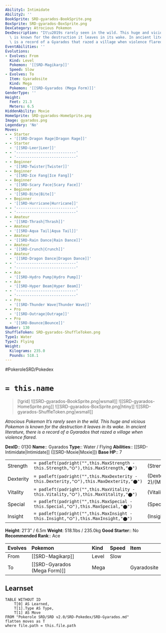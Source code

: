 ```yaml
---
Ability1: Intimidate
Ability2: ''
BookSprite: SRD-gyarados-BookSprite.png
BoxSprite: SRD-gyarados-BoxSprite.png
DexCategory: Atrocious Pokemon
DexDescription: "It\u2019s rarely seen in the wild. This huge and vicious Pokemon\
  \ is known for the destruction it leaves in its wake. In ancient literature, there\
  \ is a record of a Gyarados that razed a village when violence flared."
EventAbilities: ''
Evolutions:
- Evolves: From
  Kind: Level
  Pokemon: '[[SRD-Magikarp]]'
  Speed: Slow
- Evolves: To
  Item: Gyaradosite
  Kind: Mega
  Pokemon: '[[SRD-Gyarados (Mega Form)]]'
GenderType: ''
Height:
  Feet: 21.3
  Meters: 6.5
HiddenAbility: Moxie
HomeSprite: SRD-gyarados-HomeSprite.png
Image: gyarados.png
Legendary: 'No'
Moves:
- - Starter
  - '[[SRD-Dragon Rage|Dragon Rage]]'
- - Starter
  - '[[SRD-Leer|Leer]]'
- - '---------------------------'
  - '---------------------------'
- - Beginner
  - '[[SRD-Twister|Twister]]'
- - Beginner
  - '[[SRD-Ice Fang|Ice Fang]]'
- - Beginner
  - '[[SRD-Scary Face|Scary Face]]'
- - Beginner
  - '[[SRD-Bite|Bite]]'
- - Beginner
  - '[[SRD-Hurricane|Hurricane]]'
- - '---------------------------'
  - '---------------------------'
- - Amateur
  - '[[SRD-Thrash|Thrash]]'
- - Amateur
  - '[[SRD-Aqua Tail|Aqua Tail]]'
- - Amateur
  - '[[SRD-Rain Dance|Rain Dance]]'
- - Amateur
  - '[[SRD-Crunch|Crunch]]'
- - Amateur
  - '[[SRD-Dragon Dance|Dragon Dance]]'
- - '---------------------------'
  - '---------------------------'
- - Ace
  - '[[SRD-Hydro Pump|Hydro Pump]]'
- - Ace
  - '[[SRD-Hyper Beam|Hyper Beam]]'
- - '---------------------------'
  - '---------------------------'
- - Pro
  - '[[SRD-Thunder Wave|Thunder Wave]]'
- - Pro
  - '[[SRD-Outrage|Outrage]]'
- - Pro
  - '[[SRD-Bounce|Bounce]]'
Number: 130
ShuffleToken: SRD-gyarados-ShuffleToken.png
Type1: Water
Type2: Flying
Weight:
  Kilograms: 235.0
  Pounds: 518.1
---
```


#PokeroleSRD/Pokedex

# `= this.name`

> [!grid]
> ![[SRD-gyarados-BookSprite.png|wsmall]]
> ![[SRD-gyarados-HomeSprite.png]]
> ![[SRD-gyarados-BoxSprite.png|htiny]]
> ![[SRD-gyarados-ShuffleToken.png|wsmall]]


*Atrocious Pokemon*
*It’s rarely seen in the wild. This huge and vicious Pokemon is known for the destruction it leaves in its wake. In ancient literature, there is a record of a Gyarados that razed a village when violence flared.*

**DexID**:: 0130
**Name**:: Gyarados
**Type**:: Water / Flying
**Abilities**:: [[SRD-Intimidate|Intimidate]] ([[SRD-Moxie|Moxie]])
**Base HP**:: 7

|           |                                                                                        |                                          |
| --------- | -------------------------------------------------------------------------------------- | ---------------------------------------- |
| Strength  | `= padleft(padright("",this.MaxStrength - this.Strength,"⭘"),this.MaxStrength,"⬤")`    | (Strength::3)/(MaxStrength::7)   |
| Dexterity | `= padleft(padright("",this.MaxDexterity - this.Dexterity,"⭘"),this.MaxDexterity,"⬤")` | (Dexterity:: 2)/(MaxDexterity::5) |
| Vitality  | `= padleft(padright("",this.MaxVitality - this.Vitality,"⭘"),this.MaxVitality,"⬤")`    | (Vitality::2)/(MaxVitality::5)   |
| Special   | `= padleft(padright("",this.MaxSpecial - this.Special,"⭘"),this.MaxSpecial,"⬤")`       | (Special::2)/(MaxSpecial::4)     |
| Insight   | `= padleft(padright("",this.MaxInsight - this.Insight,"⭘"),this.MaxInsight,"⬤")`       | (Insight::3)/(MaxInsight::6)     |

**Height**: 21'3" / 6.5m
**Weight**: 518.1lbs / 235.0kg
**Good Starter**:: No
**Recommended Rank**:: Ace

| Evolves   | Pokemon                      | Kind   | Speed   | Item        |
|:----------|:-----------------------------|:-------|:--------|:------------|
| From      | [[SRD-Magikarp]]             | Level  | Slow    |             |
| To        | [[SRD-Gyarados (Mega Form)]] | Mega   |         | Gyaradosite |

## Learnset

```dataview
TABLE WITHOUT ID
    T[0] AS Learned,
    T[1].Type AS Type,
    T[1] AS Move
FROM "Pokerole SRD/SRD v2.0/SRD-Pokedex/SRD-Gyarados.md"
flatten moves as T
where file.path = this.file.path
```
